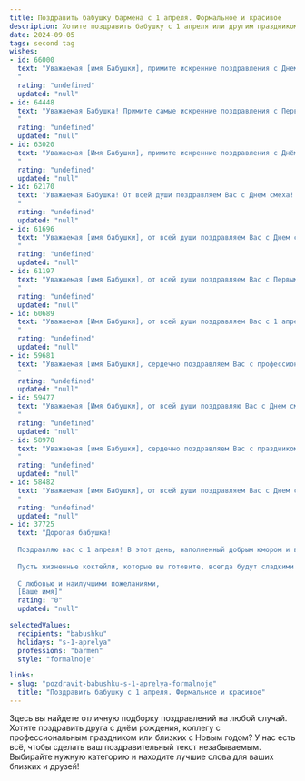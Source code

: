```yaml
---
title: Поздравить бабушку бармена с 1 апреля. Формальное и красивое
description: Хотите поздравить бабушку с 1 апреля или другим праздником? Наш ИИ создаст незабываемое поздравление, а вы обязательно выделитесь среди других.  
date: 2024-09-05
tags: second tag
wishes:
- id: 66000
  text: "Уважаемая [имя Бабушки], примите искренние поздравления с Днем смеха! Желаем Вам неувядающей энергии, оптимизма, жизнерадостности и отличного настроения! Пусть каждый день будет наполнен яркими моментами, а улыбка не сходит с Вашего лица!
  "
  rating: "undefined"
  updated: "null"
- id: 64448
  text: "Уважаемая Бабушка! Примите самые искренние поздравления с Первым апреля! Желаю Вам крепкого здоровья, отличного настроения и, конечно же, успехов в Вашей любимой профессии бармена! Пусть каждый день приносит Вам радость и новые интересные знакомства!
  "
  rating: "undefined"
  updated: "null"
- id: 63020
  text: "Уважаемая [Имя Бабушки], примите искренние поздравления с Днём смеха! Желаю Вам весеннего настроения,  радости и улыбок, как от лучших  коктейлей, которые Вы когда-то создавали за барной стойкой!
  "
  rating: "undefined"
  updated: "null"
- id: 62170
  text: "Уважаемая Бабушка! От всей души поздравляем Вас с Днем смеха! Желаем Вам крепкого здоровья, прекрасного настроения и, конечно же, неиссякаемого оптимизма! Пусть этот день подарит Вам море улыбок и приятных моментов!
  "
  rating: "undefined"
  updated: "null"
- id: 61696
  text: "Уважаемая [имя бабушки], от всей души поздравляем Вас с Днем смеха! Пусть Ваша жизнь всегда будет наполнена радостью, оптимизмом и юмором, как у настоящего бармена! Желаем Вам крепкого здоровья, благополучия и много-много счастливых дней!
  "
  rating: "undefined"
  updated: "null"
- id: 61197
  text: "Уважаемая [имя Бабушки], от всей души поздравляем Вас с Первым апреля! Желаем Вам крепкого здоровья, весеннего настроения и, конечно же, чтобы в этот день Вас окружали только позитивные эмоции и приятные события!
  "
  rating: "undefined"
  updated: "null"
- id: 60689
  text: "Уважаемая [Имя Бабушки], от всей души поздравляем Вас с 1 апреля! Желаем Вам отличного настроения, здоровья и процветания. Пусть Ваши рабочие будни всегда будут наполнены весельем и юмором, а Ваши гости будут довольны Вашими смелыми и креативными коктейлями. С праздником!
  "
  rating: "undefined"
  updated: "null"
- id: 59681
  text: "Уважаемая [имя Бабушки], сердечно поздравляем Вас с профессиональным праздником — Днём бармена! Желаем Вам крепкого здоровья, неиссякаемой энергии, процветания и благодарных клиентов. Пусть каждый день приносит Вам только радость от любимой работы!
  "
  rating: "undefined"
  updated: "null"
- id: 59477
  text: "Уважаемая [Имя бабушки], от всей души поздравляю Вас с Днем смеха! Желаю Вам  весеннего настроения, ярких моментов и бесконечного оптимизма. Пусть  Ваша жизнь будет наполнена радостью и счастьем, а улыбка не сходит с  Вашего лица.
  "
  rating: "undefined"
  updated: "null"
- id: 58978
  text: "Уважаемая [имя Бабушки], сердечно поздравляем Вас с праздником 1 апреля! Желаем Вам крепкого здоровья, бодрости духа и  многих прекрасных лет. Пусть Ваша жизнь будет наполнена радостью, гармонией и  теплом семейного очага.
  "
  rating: "undefined"
  updated: "null"
- id: 58482
  text: "Уважаемая [имя Бабушки], от всей души поздравляем Вас с Днем смеха! Пусть этот день принесет Вам море позитива, улыбок и радости. Желаем Вам крепкого здоровья, бодрости духа и, конечно же,  всегда оставаться таким же очаровательным и харизматичным барменом, каким мы Вас знаем!
  "
  rating: "undefined"
  updated: "null"
- id: 37725
  text: "Дорогая бабушка!
  
  Поздравляю вас с 1 апреля! В этот день, наполненный добрым юмором и веселыми шутками, хочу пожелать вам здоровья, счастья и множество радостных моментов. Вы, как настоящий бармен, всегда умеете создавать атмосферу тепла и уюта, наполняя наши сердца светом и любовью.
  
  Пусть жизненные коктейли, которые вы готовите, всегда будут сладкими и искристо-вдохновляющими, а все ваши желания исполняются самым приятным образом. Спасибо за вашу заботу и мудрость!
  
  С любовью и наилучшими пожеланиями,
  [Ваше имя]"
  rating: "0"
  updated: "null"

selectedValues:
  recipients: "babushku"
  holidays: "s-1-aprelya"
  professions: "barmen"
  style: "formalnoje"

links:
- slug: "pozdravit-babushku-s-1-aprelya-formalnoje"
  title: "Поздравить бабушку с 1 апреля. Формальное и красивое"
---
```


Здесь вы найдете отличную подборку поздравлений на любой случай. 
Хотите поздравить друга с днём рождения, коллегу с профессиональным праздником или близких с Новым годом? У нас есть всё, чтобы сделать ваш поздравительный текст незабываемым. Выбирайте нужную категорию и находите лучшие слова для ваших близких и друзей!
